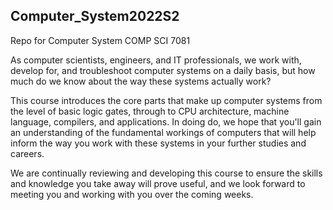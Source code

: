 ## Computer_System2022S2

Repo for Computer System COMP SCI 7081

As computer scientists, engineers, and IT professionals, we work with, develop for, and troubleshoot computer systems on a daily basis, but how much do we know about the way these systems actually work?

This course introduces the core parts that make up computer systems from the level of basic logic gates, through to CPU architecture, machine language, compilers, and applications. In doing do, we hope that you'll gain an understanding of the fundamental workings of computers that will help inform the way you work with these systems in your further studies and careers.

We are continually reviewing and developing this course to ensure the skills and knowledge you take away will prove useful, and we look forward to meeting you and working with you over the coming weeks.
